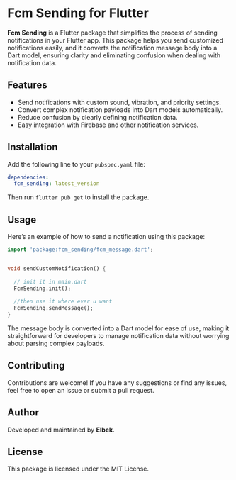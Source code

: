
# Fcm Sending for Flutter

**Fcm Sending** is a Flutter package that simplifies the process of sending notifications in your Flutter app. This package helps you send customized notifications easily, and it converts the notification message body into a Dart model, ensuring clarity and eliminating confusion when dealing with notification data.

## Features

- Send notifications with custom sound, vibration, and priority settings.
- Convert complex notification payloads into Dart models automatically.
- Reduce confusion by clearly defining notification data.
- Easy integration with Firebase and other notification services.

## Installation

Add the following line to your `pubspec.yaml` file:

```yaml
dependencies:
  fcm_sending: latest_version
```

Then run `flutter pub get` to install the package.

## Usage

Here’s an example of how to send a notification using this package:

```dart
import 'package:fcm_sending/fcm_message.dart';


void sendCustomNotification() {
  
  // init it in main.dart
  FcmSending.init();
  
  //then use it where ever u want 
  FcmSending.sendMessage();
}
```

The message body is converted into a Dart model for ease of use, making it straightforward for developers to manage notification data without worrying about parsing complex payloads.

## Contributing

Contributions are welcome! If you have any suggestions or find any issues, feel free to open an issue or submit a pull request.

## Author

Developed and maintained by **Elbek**.

## License

This package is licensed under the MIT License.
